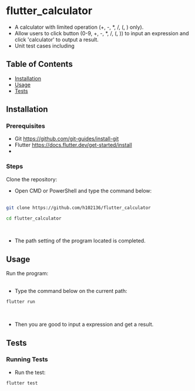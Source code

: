 # flutter_calculator

- A calculator with limited operation (+, -, *, /, (, ) only).
- Allow users to click button (0-9, +, -, *, /, (, )) to input an expression and click 'calculator' to output a result.
- Unit test cases including

## Table of Contents

- [Installation](#installation)
- [Usage](#usage)
- [Tests](#tests)

## Installation

### Prerequisites

- Git https://github.com/git-guides/install-git
- Flutter https://docs.flutter.dev/get-started/install
- 
### Steps

Clone the repository:<br>
    
- Open CMD or PowerShell and type the command below:<br><br>
```sh
git clone https://github.com/h102136/flutter_calculator
```
```sh
cd flutter_calculator
```
<br>

- The path setting of the program located is completed.
    
## Usage

Run the program:<br><br>

- Type the command below on the current path:<br>
```sh
flutter run
```
<br>

- Then you are good to input a expression and get a result.

## Tests

### Running Tests

- Run the test:<br>
```sh
flutter test
```
